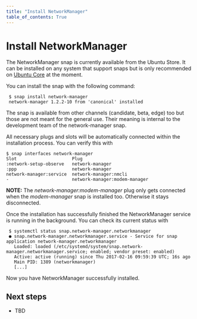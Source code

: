 ```yaml
---
title: "Install NetworkManager"
table_of_contents: True
---
```


# Install NetworkManager

The NetworkManager snap is currently available from the Ubuntu Store. It can
be installed on any system that support snaps but is only recommended on
[Ubuntu Core](https://www.ubuntu.com/core) at the moment.

You can install the snap with the following command:

```
 $ snap install network-manager
 network-manager 1.2.2-10 from 'canonical' installed
```

The snap is available from other channels (candidate, beta, edge) too but those
are not meant for the general use. Their meaning is internal to the development
team of the network-manager snap.

All necessary plugs and slots will be automatically connected within the
installation process. You can verify this with

```
$ snap interfaces network-manager
Slot                     Plug
:network-setup-observe   network-manager
:ppp                     network-manager
network-manager:service  network-manager:nmcli
-                        network-manager:modem-manager
```

**NOTE:** The _network-manager:modem-manager_ plug only gets connected when the
_modem-manager_ snap is installed too. Otherwise it stays disconnected.

Once the installation has successfully finished the
NetworkManager service is running in the background. You can check its current
status with

```
 $ systemctl status snap.network-manager.networkmanager
 ● snap.network-manager.networkmanager.service - Service for snap application network-manager.networkmanager
   Loaded: loaded (/etc/systemd/system/snap.network-manager.networkmanager.service; enabled; vendor preset: enabled)
   Active: active (running) since Thu 2017-02-16 09:59:39 UTC; 16s ago
   Main PID: 1389 (networkmanager)
   [...]
```

Now you have NetworkManager successfully installed.

## Next steps

 * TBD
